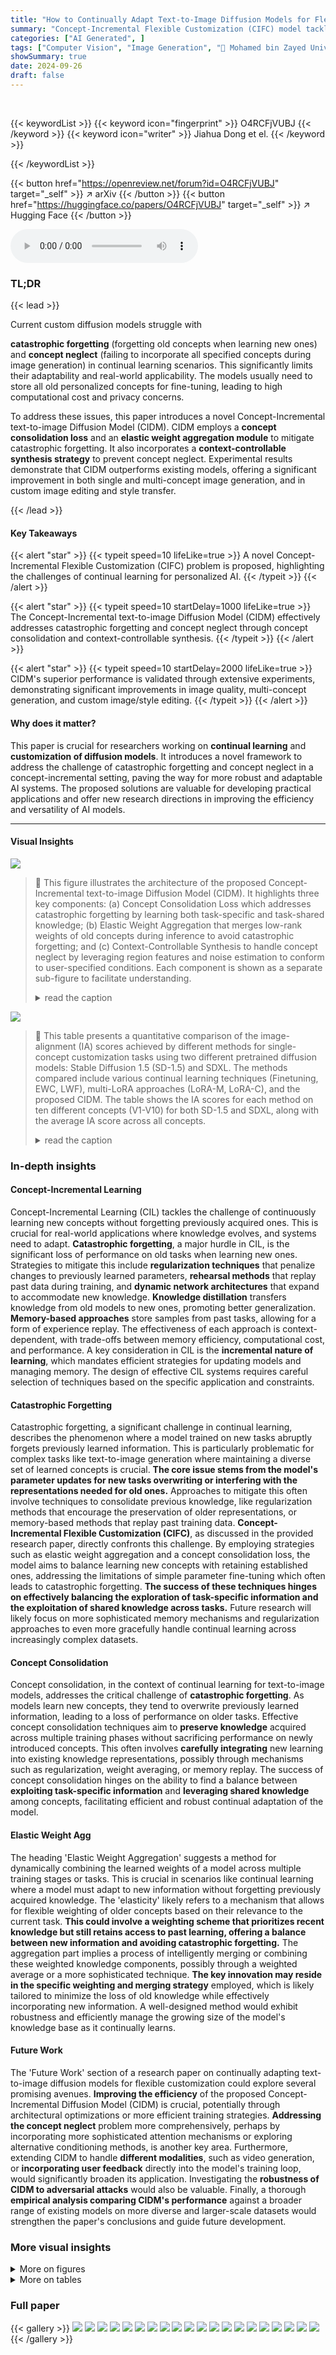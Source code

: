 ```yaml
---
title: "How to Continually Adapt Text-to-Image Diffusion Models for Flexible Customization?"
summary: "Concept-Incremental Flexible Customization (CIFC) model tackles catastrophic forgetting and concept neglect in continually adapting text-to-image diffusion models, enabling flexible personalization."
categories: ["AI Generated", ]
tags: ["Computer Vision", "Image Generation", "🏢 Mohamed bin Zayed University of Artificial Intelligence",]
showSummary: true
date: 2024-09-26
draft: false
---
```


<br>

{{< keywordList >}}
{{< keyword icon="fingerprint" >}} O4RCFjVUBJ {{< /keyword >}}
{{< keyword icon="writer" >}} Jiahua Dong et el. {{< /keyword >}}
 
{{< /keywordList >}}

{{< button href="https://openreview.net/forum?id=O4RCFjVUBJ" target="_self" >}}
↗ arXiv
{{< /button >}}
{{< button href="https://huggingface.co/papers/O4RCFjVUBJ" target="_self" >}}
↗ Hugging Face
{{< /button >}}



<audio controls>
    <source src="https://ai-paper-reviewer.com/O4RCFjVUBJ/podcast.wav" type="audio/wav">
    Your browser does not support the audio element.
</audio>


### TL;DR


{{< lead >}}

Current custom diffusion models struggle with 

**catastrophic forgetting** (forgetting old concepts when learning new ones) and **concept neglect** (failing to incorporate all specified concepts during image generation) in continual learning scenarios.  This significantly limits their adaptability and real-world applicability. The models usually need to store all old personalized concepts for fine-tuning, leading to high computational cost and privacy concerns.

To address these issues, this paper introduces a novel Concept-Incremental text-to-image Diffusion Model (CIDM). CIDM employs a **concept consolidation loss** and an **elastic weight aggregation module** to mitigate catastrophic forgetting. It also incorporates a **context-controllable synthesis strategy** to prevent concept neglect. Experimental results demonstrate that CIDM outperforms existing models, offering a significant improvement in both single and multi-concept image generation, and in custom image editing and style transfer.

{{< /lead >}}


#### Key Takeaways

{{< alert "star" >}}
{{< typeit speed=10 lifeLike=true >}} A novel Concept-Incremental Flexible Customization (CIFC) problem is proposed, highlighting the challenges of continual learning for personalized AI. {{< /typeit >}}
{{< /alert >}}

{{< alert "star" >}}
{{< typeit speed=10 startDelay=1000 lifeLike=true >}} The Concept-Incremental text-to-image Diffusion Model (CIDM) effectively addresses catastrophic forgetting and concept neglect through concept consolidation and context-controllable synthesis. {{< /typeit >}}
{{< /alert >}}

{{< alert "star" >}}
{{< typeit speed=10 startDelay=2000 lifeLike=true >}} CIDM's superior performance is validated through extensive experiments, demonstrating significant improvements in image quality, multi-concept generation, and custom image/style editing. {{< /typeit >}}
{{< /alert >}}

#### Why does it matter?
This paper is crucial for researchers working on **continual learning** and **customization of diffusion models**. It introduces a novel framework to address the challenge of catastrophic forgetting and concept neglect in a concept-incremental setting, paving the way for more robust and adaptable AI systems.  The proposed solutions are valuable for developing practical applications and offer new research directions in improving the efficiency and versatility of AI models.

------
#### Visual Insights



![](https://ai-paper-reviewer.com/O4RCFjVUBJ/figures_2_1.jpg)

> 🔼 This figure illustrates the architecture of the proposed Concept-Incremental text-to-image Diffusion Model (CIDM). It highlights three key components: (a) Concept Consolidation Loss which addresses catastrophic forgetting by learning both task-specific and task-shared knowledge; (b) Elastic Weight Aggregation that merges low-rank weights of old concepts during inference to avoid catastrophic forgetting; and (c) Context-Controllable Synthesis to handle concept neglect by leveraging region features and noise estimation to conform to user-specified conditions.  Each component is shown as a separate sub-figure to facilitate understanding.
> <details>
> <summary>read the caption</summary>
> Figure 1: Diagram of the proposed CIDM to address the CIFC problem. It consists of (a) a concept consolidation loss, (b) an elastic weight aggregation module to resolve catastrophic forgetting, and (c) a context-controllable synthesis strategy to address the challenge of concept neglect.
> </details>





![](https://ai-paper-reviewer.com/O4RCFjVUBJ/tables_8_1.jpg)

> 🔼 This table presents a quantitative comparison of the image-alignment (IA) scores achieved by different methods for single-concept customization tasks using two different pretrained diffusion models: Stable Diffusion 1.5 (SD-1.5) and SDXL. The methods compared include various continual learning techniques (Finetuning, EWC, LWF), multi-LoRA approaches (LoRA-M, LoRA-C), and the proposed CIDM. The table shows the IA scores for each method on ten different concepts (V1-V10) for both SD-1.5 and SDXL, along with the average IA score across all concepts.
> <details>
> <summary>read the caption</summary>
> Table 1: Comparisons (IA) of single-concept customization synthesized by SD-1.5 and SDXL.
> </details>





### In-depth insights


#### Concept-Incremental Learning
Concept-Incremental Learning (CIL) tackles the challenge of continuously learning new concepts without forgetting previously acquired ones.  This is crucial for real-world applications where knowledge evolves, and systems need to adapt.  **Catastrophic forgetting**, a major hurdle in CIL, is the significant loss of performance on old tasks when learning new ones.  Strategies to mitigate this include **regularization techniques** that penalize changes to previously learned parameters, **rehearsal methods** that replay past data during training, and **dynamic network architectures** that expand to accommodate new knowledge.  **Knowledge distillation** transfers knowledge from old models to new ones, promoting better generalization. **Memory-based approaches** store samples from past tasks, allowing for a form of experience replay.  The effectiveness of each approach is context-dependent, with trade-offs between memory efficiency, computational cost, and performance.  A key consideration in CIL is the **incremental nature of learning**, which mandates efficient strategies for updating models and managing memory.  The design of effective CIL systems requires careful selection of techniques based on the specific application and constraints.

#### Catastrophic Forgetting
Catastrophic forgetting, a significant challenge in continual learning, describes the phenomenon where a model trained on new tasks abruptly forgets previously learned information.  This is particularly problematic for complex tasks like text-to-image generation where maintaining a diverse set of learned concepts is crucial.  **The core issue stems from the model's parameter updates for new tasks overwriting or interfering with the representations needed for old ones.**  Approaches to mitigate this often involve techniques to consolidate previous knowledge, like regularization methods that encourage the preservation of older representations, or memory-based methods that replay past training data.  **Concept-Incremental Flexible Customization (CIFC)**, as discussed in the provided research paper, directly confronts this challenge. By employing strategies such as elastic weight aggregation and a concept consolidation loss, the model aims to balance learning new concepts with retaining established ones, addressing the limitations of simple parameter fine-tuning which often leads to catastrophic forgetting. **The success of these techniques hinges on effectively balancing the exploration of task-specific information and the exploitation of shared knowledge across tasks.**  Future research will likely focus on more sophisticated memory mechanisms and regularization approaches to even more gracefully handle continual learning across increasingly complex datasets.

#### Concept Consolidation
Concept consolidation, in the context of continual learning for text-to-image models, addresses the critical challenge of **catastrophic forgetting**.  As models learn new concepts, they tend to overwrite previously learned information, leading to a loss of performance on older tasks.  Effective concept consolidation techniques aim to **preserve knowledge** acquired across multiple training phases without sacrificing performance on newly introduced concepts. This often involves **carefully integrating** new learning into existing knowledge representations, possibly through mechanisms such as regularization, weight averaging, or memory replay. The success of concept consolidation hinges on the ability to find a balance between **exploiting task-specific information** and **leveraging shared knowledge** among concepts, facilitating efficient and robust continual adaptation of the model.

#### Elastic Weight Agg
The heading 'Elastic Weight Aggregation' suggests a method for dynamically combining the learned weights of a model across multiple training stages or tasks.  This is crucial in scenarios like continual learning where a model must adapt to new information without forgetting previously acquired knowledge.  The 'elasticity' likely refers to a mechanism that allows for flexible weighting of older concepts based on their relevance to the current task.  **This could involve a weighting scheme that prioritizes recent knowledge but still retains access to past learning, offering a balance between new information and avoiding catastrophic forgetting.**  The aggregation part implies a process of intelligently merging or combining these weighted knowledge components, possibly through a weighted average or a more sophisticated technique.  **The key innovation may reside in the specific weighting and merging strategy** employed, which is likely tailored to minimize the loss of old knowledge while effectively incorporating new information.  A well-designed method would exhibit robustness and efficiently manage the growing size of the model's knowledge base as it continually learns.

#### Future Work
The 'Future Work' section of a research paper on continually adapting text-to-image diffusion models for flexible customization could explore several promising avenues.  **Improving the efficiency** of the proposed Concept-Incremental Diffusion Model (CIDM) is crucial, potentially through architectural optimizations or more efficient training strategies.  **Addressing the concept neglect** problem more comprehensively, perhaps by incorporating more sophisticated attention mechanisms or exploring alternative conditioning methods, is another key area.  Furthermore, extending CIDM to handle **different modalities**, such as video generation, or **incorporating user feedback** directly into the model's training loop, would significantly broaden its application.  Investigating the **robustness of CIDM to adversarial attacks** would also be valuable. Finally, a thorough **empirical analysis comparing CIDM's performance** against a broader range of existing models on more diverse and larger-scale datasets would strengthen the paper's conclusions and guide future development.


### More visual insights

<details>
<summary>More on figures
</summary>


![](https://ai-paper-reviewer.com/O4RCFjVUBJ/figures_5_1.jpg)

> 🔼 This figure shows a qualitative comparison of single-concept customization results generated by different models, including EWC, LWF, CLORA, L2DM, LORA-M, LORA-C, and the proposed CIDM.  Each row represents a specific concept (V1-V10) and shows the generated images for each model.  The purpose is to visually demonstrate the effectiveness of the CIDM in generating high-quality, detailed images with minimal loss of concept identity, especially when compared to the other methods.
> <details>
> <summary>read the caption</summary>
> Figure 2: Some qualitative comparisons of single-concept customization generated by SD-1.5 [38].
> </details>



![](https://ai-paper-reviewer.com/O4RCFjVUBJ/figures_6_1.jpg)

> 🔼 This figure illustrates the architecture of the proposed Concept-Incremental text-to-image Diffusion Model (CIDM). It highlights three key components: (a) a concept consolidation loss to prevent catastrophic forgetting of previously learned concepts, (b) an elastic weight aggregation module to effectively combine the knowledge from previous tasks, and (c) a context-controllable synthesis strategy to address the issue of concept neglect during multi-concept synthesis.  The diagram visually explains how these components work together to allow the model to continuously learn new concepts while retaining previous ones and synthesizing images that meet user-specified conditions.
> <details>
> <summary>read the caption</summary>
> Figure 1: Diagram of the proposed CIDM to address the CIFC problem. It consists of (a) a concept consolidation loss, (b) an elastic weight aggregation module to resolve catastrophic forgetting, and (c) a context-controllable synthesis strategy to address the challenge of concept neglect.
> </details>



![](https://ai-paper-reviewer.com/O4RCFjVUBJ/figures_7_1.jpg)

> 🔼 This figure shows a qualitative comparison of custom image editing results for different methods, including CLORA, L2DM, and the proposed CIDM (Ours).  Each row represents a different concept and shows the input image along with the results from each method. The results highlight the superior performance of the proposed CIDM in maintaining the integrity and identity of the customized objects within the generated images.
> <details>
> <summary>read the caption</summary>
> Figure 4: Comparisons of custom image editing.
> </details>



![](https://ai-paper-reviewer.com/O4RCFjVUBJ/figures_7_2.jpg)

> 🔼 This figure shows qualitative comparisons of custom style transfer results generated by different methods including CLORA, L2DM, LORA-M, LORA-C, and the proposed CIDM (Ours).  Each row represents a different target style, and the input image is shown in the first column. The following columns depict the results produced by each method, allowing for a visual comparison of their effectiveness in transferring the target style to the input image.
> <details>
> <summary>read the caption</summary>
> Figure 5: Comparisons of custom style transfer.
> </details>



![](https://ai-paper-reviewer.com/O4RCFjVUBJ/figures_9_1.jpg)

> 🔼 This figure shows the architecture of the proposed Concept-Incremental text-to-image Diffusion Model (CIDM).  It highlights three key components: (a) a concept consolidation loss that helps the model avoid forgetting previously learned concepts; (b) an elastic weight aggregation module that combines the weights of previously learned concepts in a flexible way; and (c) a context-controllable synthesis strategy that allows users to control the content of the generated images based on their preferences. The overall design aims to solve the problem of Concept-Incremental Flexible Customization (CIFC), where the model must continuously learn new concepts without forgetting old ones and accommodate user-specified contextual details.
> <details>
> <summary>read the caption</summary>
> Figure 1: Diagram of the proposed CIDM to address the CIFC problem. It consists of (a) a concept consolidation loss, (b) an elastic weight aggregation module to resolve catastrophic forgetting, and (c) a context-controllable synthesis strategy to address the challenge of concept neglect.
> </details>



![](https://ai-paper-reviewer.com/O4RCFjVUBJ/figures_9_2.jpg)

> 🔼 This figure shows the ablation study results for Task-Specific Knowledge (TSP) and Task-Shared Knowledge (TSH) components in the Concept Consolidation Loss. It demonstrates that both TSP and TSH are crucial for the model's performance, showing improved image generation quality compared to the baseline, especially when both TSP and TSH are used together. This highlights the effectiveness of the proposed method in exploring task-specific and task-shared knowledge for better concept preservation and generalization.
> <details>
> <summary>read the caption</summary>
> Figure 7: Ablation studies of the TSP and TSH.
> </details>



![](https://ai-paper-reviewer.com/O4RCFjVUBJ/figures_14_1.jpg)

> 🔼 This figure shows the architecture of the proposed Concept-Incremental text-to-image Diffusion Model (CIDM).  It illustrates three key components designed to overcome the challenges of the Concept-Incremental Flexible Customization (CIFC) problem: (a) a concept consolidation loss to mitigate catastrophic forgetting, (b) an elastic weight aggregation module for inference to prevent forgetting old concepts, and (c) a context-controllable synthesis strategy to address concept neglect in multi-concept generation. The diagram visually depicts how these components work together to enable continual learning of new customization tasks while maintaining performance on previously learned concepts.
> <details>
> <summary>read the caption</summary>
> Figure 1: Diagram of the proposed CIDM to address the CIFC problem. It consists of (a) a concept consolidation loss, (b) an elastic weight aggregation module to resolve catastrophic forgetting, and (c) a context-controllable synthesis strategy to address the challenge of concept neglect.
> </details>



![](https://ai-paper-reviewer.com/O4RCFjVUBJ/figures_16_1.jpg)

> 🔼 This figure compares the results of single-concept customization across different methods, including EWC, LWF, CLORA, L2DM, LoRA-M, LoRA-C, and the proposed CIDM. Each row represents a different concept (V3 cat, V5 teddy bear, V9 cat, V1 dog, V7 dog, V2 duck toy, V1 dog), and each column represents a different method.  The image quality and adherence to the prompt are visually compared across different methods, demonstrating the improved performance of the proposed CIDM in maintaining concept fidelity and detail even after multiple consecutive concept learning tasks.
> <details>
> <summary>read the caption</summary>
> Figure 10: Some qualitative comparisons of single-concept customization generated by SD-1.5 [38].
> </details>



![](https://ai-paper-reviewer.com/O4RCFjVUBJ/figures_17_1.jpg)

> 🔼 This figure displays qualitative results for single-concept customization using the SDXL model.  It compares different methods (EWC, LWF, CLORA, L2DM, LoRA-M, and the proposed CIDM) across ten different customization tasks (V1-V10). Each row shows the results for a specific prompt, demonstrating each method's ability to generate images according to the specified concept. The figure highlights the proposed CIDM's superior ability to generate high-fidelity images that accurately reflect the intended concepts.
> <details>
> <summary>read the caption</summary>
> Figure 11: Some qualitative comparisons of single-concept customization generated by SDXL [33].
> </details>



![](https://ai-paper-reviewer.com/O4RCFjVUBJ/figures_18_1.jpg)

> 🔼 This figure shows the architecture of the proposed Concept-Incremental text-to-image Diffusion Model (CIDM).  It highlights three key components: a concept consolidation loss to prevent catastrophic forgetting, an elastic weight aggregation module to combine information from previous tasks, and a context-controllable synthesis strategy to ensure relevant contexts are generated according to user-provided conditions.  The diagram visually explains how these components work together to address the challenges of the Concept-Incremental Flexible Customization (CIFC) problem.
> <details>
> <summary>read the caption</summary>
> Figure 1: Diagram of the proposed CIDM to address the CIFC problem. It consists of (a) a concept consolidation loss, (b) an elastic weight aggregation module to resolve catastrophic forgetting, and (c) a context-controllable synthesis strategy to address the challenge of concept neglect.
> </details>



![](https://ai-paper-reviewer.com/O4RCFjVUBJ/figures_19_1.jpg)

> 🔼 This figure shows a qualitative comparison of custom style transfer results under the Concept-Incremental Flexible Customization (CIFC) setting.  Different methods are compared: CLORA, L2DM, LoRA-M, LoRA-C, and the proposed CIDM. Each row shows the target style image, the input image, and the generated images by each method for that style. The results demonstrate the effectiveness of the proposed CIDM in preserving the style consistently even with new concept introductions.
> <details>
> <summary>read the caption</summary>
> Figure 13: Some qualitative comparisons of custom style transfer under the CIFC setting.
> </details>



</details>




<details>
<summary>More on tables
</summary>


![](https://ai-paper-reviewer.com/O4RCFjVUBJ/tables_8_2.jpg)
> 🔼 This table presents a quantitative comparison of single-concept customization performance using image alignment (IA) as the metric.  It compares the performance of several methods, including the proposed CIDM, across ten different concept customization tasks (V1-V10) using two different pretrained diffusion models: SD-1.5 and SDXL. Higher IA scores indicate better performance.
> <details>
> <summary>read the caption</summary>
> Table 1: Comparisons (IA) of single-concept customization synthesized by SD-1.5 and SDXL.
> </details>

![](https://ai-paper-reviewer.com/O4RCFjVUBJ/tables_8_3.jpg)
> 🔼 This table presents the results of ablation studies performed to evaluate the impact of each module (TSP, TSH, EWA) within the proposed CIDM model on single-concept customization tasks.  The performance is measured in terms of Image Alignment (IA) scores, separately for tasks involving objects (V1-V5) and styles (V6-V10). The baseline represents the model without any of the ablation modules.  Each row shows the IA score averages  for the V1-V5 and V6-V10 tasks, and overall average IA score across all tasks.  The results demonstrate the individual and combined contributions of each module to the overall performance of the model.
> <details>
> <summary>read the caption</summary>
> Table 3: Ablation studies of single-concept customization.
> </details>

![](https://ai-paper-reviewer.com/O4RCFjVUBJ/tables_15_1.jpg)
> 🔼 This table presents a quantitative comparison of image-alignment (IA) scores for single-concept customization results generated using two different diffusion models (SD-1.5 and SDXL).  It compares the performance of several methods, including  EWC, LWF, LORA-M, LORA-C, CLORA, L2DM, and the proposed CIDM.  The results are presented as average IA scores across ten different concept customization tasks (V1-V10), providing a comprehensive evaluation of each method's ability to maintain the quality and characteristics of individual concepts during synthesis.
> <details>
> <summary>read the caption</summary>
> Table 1: Comparisons (IA) of single-concept customization synthesized by SD-1.5 and SDXL.
> </details>

![](https://ai-paper-reviewer.com/O4RCFjVUBJ/tables_20_1.jpg)
> 🔼 This table presents a quantitative comparison of single-concept customization results achieved using different methods on two distinct datasets (SD-1.5 and SDXL).  The Image Alignment (IA) metric is employed to evaluate the similarity between synthesized images and ground truth images for ten different concepts (V1-V10).  The table allows for a direct comparison of the performance of the proposed CIDM model against several other state-of-the-art (SOTA) methods, highlighting the improvements in image fidelity achieved by CIDM.
> <details>
> <summary>read the caption</summary>
> Table 1: Comparisons (IA) of single-concept customization synthesized by SD-1.5 and SDXL.
> </details>

</details>




### Full paper

{{< gallery >}}
<img src="https://ai-paper-reviewer.com/O4RCFjVUBJ/1.png" class="grid-w50 md:grid-w33 xl:grid-w25" />
<img src="https://ai-paper-reviewer.com/O4RCFjVUBJ/2.png" class="grid-w50 md:grid-w33 xl:grid-w25" />
<img src="https://ai-paper-reviewer.com/O4RCFjVUBJ/3.png" class="grid-w50 md:grid-w33 xl:grid-w25" />
<img src="https://ai-paper-reviewer.com/O4RCFjVUBJ/4.png" class="grid-w50 md:grid-w33 xl:grid-w25" />
<img src="https://ai-paper-reviewer.com/O4RCFjVUBJ/5.png" class="grid-w50 md:grid-w33 xl:grid-w25" />
<img src="https://ai-paper-reviewer.com/O4RCFjVUBJ/6.png" class="grid-w50 md:grid-w33 xl:grid-w25" />
<img src="https://ai-paper-reviewer.com/O4RCFjVUBJ/7.png" class="grid-w50 md:grid-w33 xl:grid-w25" />
<img src="https://ai-paper-reviewer.com/O4RCFjVUBJ/8.png" class="grid-w50 md:grid-w33 xl:grid-w25" />
<img src="https://ai-paper-reviewer.com/O4RCFjVUBJ/9.png" class="grid-w50 md:grid-w33 xl:grid-w25" />
<img src="https://ai-paper-reviewer.com/O4RCFjVUBJ/10.png" class="grid-w50 md:grid-w33 xl:grid-w25" />
<img src="https://ai-paper-reviewer.com/O4RCFjVUBJ/11.png" class="grid-w50 md:grid-w33 xl:grid-w25" />
<img src="https://ai-paper-reviewer.com/O4RCFjVUBJ/12.png" class="grid-w50 md:grid-w33 xl:grid-w25" />
<img src="https://ai-paper-reviewer.com/O4RCFjVUBJ/13.png" class="grid-w50 md:grid-w33 xl:grid-w25" />
<img src="https://ai-paper-reviewer.com/O4RCFjVUBJ/14.png" class="grid-w50 md:grid-w33 xl:grid-w25" />
<img src="https://ai-paper-reviewer.com/O4RCFjVUBJ/15.png" class="grid-w50 md:grid-w33 xl:grid-w25" />
<img src="https://ai-paper-reviewer.com/O4RCFjVUBJ/16.png" class="grid-w50 md:grid-w33 xl:grid-w25" />
<img src="https://ai-paper-reviewer.com/O4RCFjVUBJ/17.png" class="grid-w50 md:grid-w33 xl:grid-w25" />
<img src="https://ai-paper-reviewer.com/O4RCFjVUBJ/18.png" class="grid-w50 md:grid-w33 xl:grid-w25" />
<img src="https://ai-paper-reviewer.com/O4RCFjVUBJ/19.png" class="grid-w50 md:grid-w33 xl:grid-w25" />
<img src="https://ai-paper-reviewer.com/O4RCFjVUBJ/20.png" class="grid-w50 md:grid-w33 xl:grid-w25" />
{{< /gallery >}}